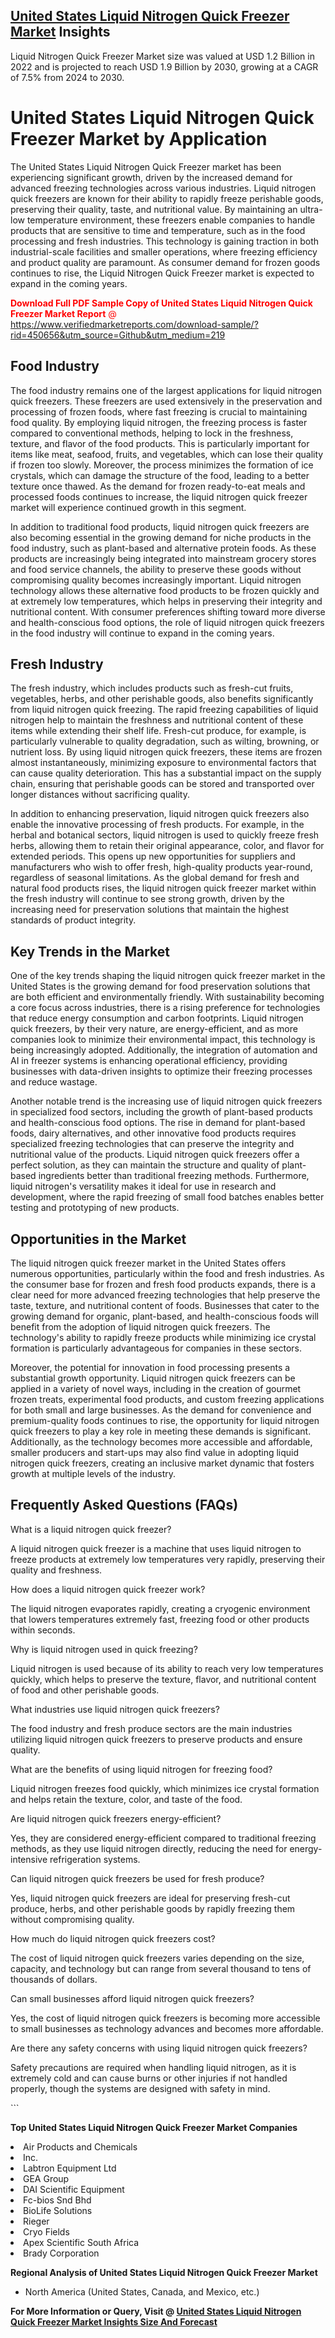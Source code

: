 <h2><a href="https://www.verifiedmarketreports.com/download-sample/?rid=450656&amp;utm_source=Github&amp;utm_medium=219" target="_blank">United States Liquid Nitrogen Quick Freezer Market</a> Insights</h2><p>Liquid Nitrogen Quick Freezer Market size was valued at USD 1.2 Billion in 2022 and is projected to reach USD 1.9 Billion by 2030, growing at a CAGR of 7.5% from 2024 to 2030.</p><p> <h1>United States Liquid Nitrogen Quick Freezer Market by Application</h1> <p>The United States Liquid Nitrogen Quick Freezer market has been experiencing significant growth, driven by the increased demand for advanced freezing technologies across various industries. Liquid nitrogen quick freezers are known for their ability to rapidly freeze perishable goods, preserving their quality, taste, and nutritional value. By maintaining an ultra-low temperature environment, these freezers enable companies to handle products that are sensitive to time and temperature, such as in the food processing and fresh industries. This technology is gaining traction in both industrial-scale facilities and smaller operations, where freezing efficiency and product quality are paramount. As consumer demand for frozen goods continues to rise, the Liquid Nitrogen Quick Freezer market is expected to expand in the coming years. <p><span class=""><span style="color: #ff0000;"><strong>Download Full PDF Sample Copy of United States Liquid Nitrogen Quick Freezer Market Report</strong> @ </span><a href="https://www.verifiedmarketreports.com/download-sample/?rid=450656&amp;utm_source=Github&amp;utm_medium=219" target="_blank">https://www.verifiedmarketreports.com/download-sample/?rid=450656&amp;utm_source=Github&amp;utm_medium=219</a></span></p></p> <h2>Food Industry</h2> <p>The food industry remains one of the largest applications for liquid nitrogen quick freezers. These freezers are used extensively in the preservation and processing of frozen foods, where fast freezing is crucial to maintaining food quality. By employing liquid nitrogen, the freezing process is faster compared to conventional methods, helping to lock in the freshness, texture, and flavor of the food products. This is particularly important for items like meat, seafood, fruits, and vegetables, which can lose their quality if frozen too slowly. Moreover, the process minimizes the formation of ice crystals, which can damage the structure of the food, leading to a better texture once thawed. As the demand for frozen ready-to-eat meals and processed foods continues to increase, the liquid nitrogen quick freezer market will experience continued growth in this segment. <p>In addition to traditional food products, liquid nitrogen quick freezers are also becoming essential in the growing demand for niche products in the food industry, such as plant-based and alternative protein foods. As these products are increasingly being integrated into mainstream grocery stores and food service channels, the ability to preserve these goods without compromising quality becomes increasingly important. Liquid nitrogen technology allows these alternative food products to be frozen quickly and at extremely low temperatures, which helps in preserving their integrity and nutritional content. With consumer preferences shifting toward more diverse and health-conscious food options, the role of liquid nitrogen quick freezers in the food industry will continue to expand in the coming years.</p> <h2>Fresh Industry</h2> <p>The fresh industry, which includes products such as fresh-cut fruits, vegetables, herbs, and other perishable goods, also benefits significantly from liquid nitrogen quick freezing. The rapid freezing capabilities of liquid nitrogen help to maintain the freshness and nutritional content of these items while extending their shelf life. Fresh-cut produce, for example, is particularly vulnerable to quality degradation, such as wilting, browning, or nutrient loss. By using liquid nitrogen quick freezers, these items are frozen almost instantaneously, minimizing exposure to environmental factors that can cause quality deterioration. This has a substantial impact on the supply chain, ensuring that perishable goods can be stored and transported over longer distances without sacrificing quality. <p>In addition to enhancing preservation, liquid nitrogen quick freezers also enable the innovative processing of fresh products. For example, in the herbal and botanical sectors, liquid nitrogen is used to quickly freeze fresh herbs, allowing them to retain their original appearance, color, and flavor for extended periods. This opens up new opportunities for suppliers and manufacturers who wish to offer fresh, high-quality products year-round, regardless of seasonal limitations. As the global demand for fresh and natural food products rises, the liquid nitrogen quick freezer market within the fresh industry will continue to see strong growth, driven by the increasing need for preservation solutions that maintain the highest standards of product integrity.</p> <h2>Key Trends in the Market</h2> <p>One of the key trends shaping the liquid nitrogen quick freezer market in the United States is the growing demand for food preservation solutions that are both efficient and environmentally friendly. With sustainability becoming a core focus across industries, there is a rising preference for technologies that reduce energy consumption and carbon footprints. Liquid nitrogen quick freezers, by their very nature, are energy-efficient, and as more companies look to minimize their environmental impact, this technology is being increasingly adopted. Additionally, the integration of automation and AI in freezer systems is enhancing operational efficiency, providing businesses with data-driven insights to optimize their freezing processes and reduce wastage.</p> <p>Another notable trend is the increasing use of liquid nitrogen quick freezers in specialized food sectors, including the growth of plant-based products and health-conscious food options. The rise in demand for plant-based foods, dairy alternatives, and other innovative food products requires specialized freezing technologies that can preserve the integrity and nutritional value of the products. Liquid nitrogen quick freezers offer a perfect solution, as they can maintain the structure and quality of plant-based ingredients better than traditional freezing methods. Furthermore, liquid nitrogen's versatility makes it ideal for use in research and development, where the rapid freezing of small food batches enables better testing and prototyping of new products.</p> <h2>Opportunities in the Market</h2> <p>The liquid nitrogen quick freezer market in the United States offers numerous opportunities, particularly within the food and fresh industries. As the consumer base for frozen and fresh food products expands, there is a clear need for more advanced freezing technologies that help preserve the taste, texture, and nutritional content of foods. Businesses that cater to the growing demand for organic, plant-based, and health-conscious foods will benefit from the adoption of liquid nitrogen quick freezers. The technology's ability to rapidly freeze products while minimizing ice crystal formation is particularly advantageous for companies in these sectors.</p> <p>Moreover, the potential for innovation in food processing presents a substantial growth opportunity. Liquid nitrogen quick freezers can be applied in a variety of novel ways, including in the creation of gourmet frozen treats, experimental food products, and custom freezing applications for both small and large businesses. As the demand for convenience and premium-quality foods continues to rise, the opportunity for liquid nitrogen quick freezers to play a key role in meeting these demands is significant. Additionally, as the technology becomes more accessible and affordable, smaller producers and start-ups may also find value in adopting liquid nitrogen quick freezers, creating an inclusive market dynamic that fosters growth at multiple levels of the industry.</p> <h2>Frequently Asked Questions (FAQs)</h2> <p>What is a liquid nitrogen quick freezer?</p> <p>A liquid nitrogen quick freezer is a machine that uses liquid nitrogen to freeze products at extremely low temperatures very rapidly, preserving their quality and freshness.</p> <p>How does a liquid nitrogen quick freezer work?</p> <p>The liquid nitrogen evaporates rapidly, creating a cryogenic environment that lowers temperatures extremely fast, freezing food or other products within seconds.</p> <p>Why is liquid nitrogen used in quick freezing?</p> <p>Liquid nitrogen is used because of its ability to reach very low temperatures quickly, which helps to preserve the texture, flavor, and nutritional content of food and other perishable goods.</p> <p>What industries use liquid nitrogen quick freezers?</p> <p>The food industry and fresh produce sectors are the main industries utilizing liquid nitrogen quick freezers to preserve products and ensure quality.</p> <p>What are the benefits of using liquid nitrogen for freezing food?</p> <p>Liquid nitrogen freezes food quickly, which minimizes ice crystal formation and helps retain the texture, color, and taste of the food.</p> <p>Are liquid nitrogen quick freezers energy-efficient?</p> <p>Yes, they are considered energy-efficient compared to traditional freezing methods, as they use liquid nitrogen directly, reducing the need for energy-intensive refrigeration systems.</p> <p>Can liquid nitrogen quick freezers be used for fresh produce?</p> <p>Yes, liquid nitrogen quick freezers are ideal for preserving fresh-cut produce, herbs, and other perishable goods by rapidly freezing them without compromising quality.</p> <p>How much do liquid nitrogen quick freezers cost?</p> <p>The cost of liquid nitrogen quick freezers varies depending on the size, capacity, and technology but can range from several thousand to tens of thousands of dollars.</p> <p>Can small businesses afford liquid nitrogen quick freezers?</p> <p>Yes, the cost of liquid nitrogen quick freezers is becoming more accessible to small businesses as technology advances and becomes more affordable.</p> <p>Are there any safety concerns with using liquid nitrogen quick freezers?</p> <p>Safety precautions are required when handling liquid nitrogen, as it is extremely cold and can cause burns or other injuries if not handled properly, though the systems are designed with safety in mind.</p> ```</p><p><strong>Top United States Liquid Nitrogen Quick Freezer Market Companies</strong></p><div data-test-id=""><p><li>Air Products and Chemicals</li><li> Inc.</li><li> Labtron Equipment Ltd</li><li> GEA Group</li><li> DAI Scientific Equipment</li><li> Fc-bios Snd Bhd</li><li> BioLife Solutions</li><li> Rieger</li><li> Cryo Fields</li><li> Apex Scientific South Africa</li><li> Brady Corporation</li></p><div><strong>Regional Analysis of&nbsp;United States Liquid Nitrogen Quick Freezer Market</strong></div><ul><li dir="ltr"><p dir="ltr">North America&nbsp;(United States, Canada, and Mexico, etc.)</p></li></ul><p><strong>For More Information or Query, Visit @&nbsp;</strong><strong><a href="https://www.verifiedmarketreports.com/product/liquid-nitrogen-quick-freezer-market/?utm_source=Github&amp;utm_medium=219" target="_blank">United States Liquid Nitrogen Quick Freezer Market Insights Size And Forecast</a></strong></p></div>
